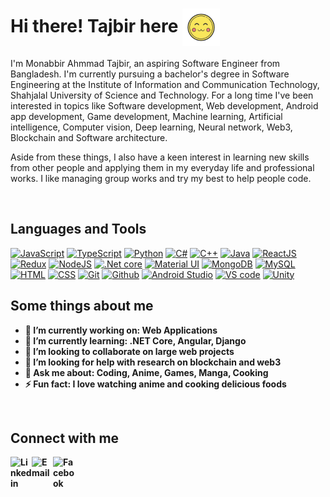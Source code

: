 # Hi there! Tajbir here <img align="center"  width="60" alt="gif" src="https://github.com/Monabbir-Ahmmad/Monabbir-Ahmmad/blob/main/uwu-emoji.gif" />

I'm Monabbir Ahmmad Tajbir, an aspiring Software Engineer from Bangladesh. I'm currently pursuing a bachelor's degree in Software Engineering at the Institute of Information and Communication Technology, Shahjalal University of Science and Technology. For a long time I've been interested in topics like Software development, Web development, Android app development, Game development, Machine learning, Artificial intelligence, Computer vision, Deep learning, Neural network, Web3, Blockchain and Software architecture.

Aside from these things, I also have a keen interest in learning new skills from other people and applying them in my everyday life and professional works. I like managing group works and try my best to help people code.

<br/>

## Languages and Tools


[<img width="28" alt="JavaScript" src="https://img.icons8.com/color/344/javascript--v1.png" />][JavaScript]
[<img width="28" alt="TypeScript" src="https://img.icons8.com/color/344/typescript.png" />][TypeScript]
[<img width="28" alt="Python" src="https://img.icons8.com/color/344/python--v1.png" />][Python]
[<img width="28" alt="C#" src="https://img.icons8.com/color/344/c-sharp-logo.png" />][CSharp]
[<img width="28" alt="C++" src="https://img.icons8.com/color/344/c-plus-plus-logo.png" />][CPP]
[<img width="28" alt="Java" src="https://img.icons8.com/color/344/java-coffee-cup-logo--v1.png" />][Java]
[<img width="28" alt="ReactJS" src="https://img.icons8.com/color/344/react-native.png" />][ReactJS]
[<img width="28" alt="Redux" src="https://img.icons8.com/color/344/redux.png" />][Redux]
[<img width="28" alt="NodeJS" src="https://img.icons8.com/color/344/nodejs.png" />][NodeJs]
[<img width="28" alt=".Net core" src="https://upload.wikimedia.org/wikipedia/commons/thumb/e/ee/.NET_Core_Logo.svg/1024px-.NET_Core_Logo.svg.png" />][DotNetCore]
[<img width="28" alt="Material UI" src="https://img.icons8.com/color/344/material-ui.png" />][MaterialUI]
[<img width="28" alt="MongoDB" src="https://img.icons8.com/color/344/mongodb.png" />][MongoDB]
[<img width="28" alt="MySQL" src="https://img.icons8.com/color/344/mysql-logo.png" />][MySQL]
[<img width="28" alt="HTML" src="https://img.icons8.com/color/344/html-5--v1.png" />][HTML]
[<img width="28" alt="CSS" src="https://img.icons8.com/color/344/css3.png" />][CSS]
[<img width="28" alt="Git" src="https://img.icons8.com/color/344/git.png" />][Git]
[<img width="28" alt="Github" src="https://img.icons8.com/color/344/github--v1.png" />][Github]
[<img width="28" alt="Android Studio" src="https://img.icons8.com/color/344/android-studio--v3.png" />][AndroidStudio]
[<img width="28" alt="VS code" src="https://img.icons8.com/color/344/visual-studio-code-2019.png" />][VSCode]
[<img width="28" alt="Unity" src="https://img.icons8.com/color/344/unity.png" /> ][Unity]


<b/>
<b/>

## Some things about me

- 🔭 I’m currently working on: Web Applications
- 🌱 I’m currently learning: .NET Core, Angular, Django
- 👯 I’m looking to collaborate on large web projects
- 🤔 I’m looking for help with research on blockchain and web3
- 💬 Ask me about: Coding, Anime, Games, Manga, Cooking
- ⚡ Fun fact: I love watching anime and cooking delicious foods

<br/>

## Connect with me

[<img align="left" width="34" alt="Linkedin" src="https://img.icons8.com/color/344/linkedin.png" />][linkedin]
<a href="mailto:monabbir.ahmmad@gmail.com?"><img align="left" width="34" alt="Email" src="https://img.icons8.com/color/344/email-sign.png" /></a>
[<img align="left" width="34" alt="Facebook" src="https://img.icons8.com/color/344/facebook-new.png" />][facebook]


[JavaScript]: https://developer.mozilla.org/en-US/docs/Web/JavaScript
[TypeScript]: https://www.typescriptlang.org/
[Python]: https://www.python.org/
[CSharp]: https://docs.microsoft.com/en-us/dotnet/csharp/
[CPP]: https://isocpp.org/
[Java]: https://www.java.com/en/
[ReactJS]: https://reactjs.org/
[Redux]: https://redux.js.org/
[NodeJs]: https://nodejs.org/en/
[DotNetCore]: https://dotnet.microsoft.com/en-us/
[MaterialUI]: https://material.io/
[MongoDB]: https://www.mongodb.com/
[MySQL]: https://www.mysql.com/
[HTML]: https://developer.mozilla.org/en-US/docs/Web/HTML
[CSS]: https://developer.mozilla.org/en-US/docs/Web/CSS
[Git]: https://git-scm.com/
[Github]: https://github.com/
[AndroidStudio]: https://developer.android.com/studio
[VSCode]: https://code.visualstudio.com/
[Unity]: https://unity.com/
[linkedin]: https://www.linkedin.com/in/monabbir-ahmmad-tajbir-467144235
[facebook]: https://www.facebook.com/monabbir.ahmmad
